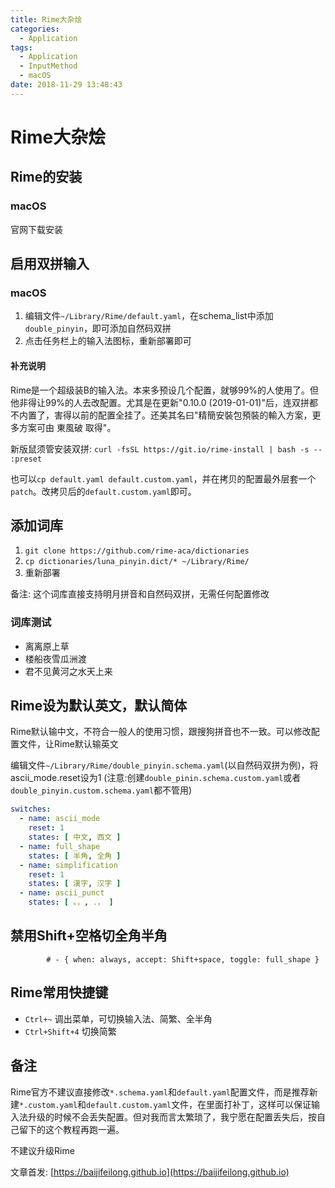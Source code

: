 ```yaml
---
title: Rime大杂烩
categories:
  - Application
tags:
  - Application
  - InputMethod
  - macOS
date: 2018-11-29 13:48:43
---
```


# Rime大杂烩

## Rime的安装

### macOS

官网下载安装

## 启用双拼输入

### macOS

1. 编辑文件`~/Library/Rime/default.yaml`，在schema_list中添加`double_pinyin`，即可添加自然码双拼
2. 点击任务栏上的输入法图标，重新部署即可

#### 补充说明

Rime是一个超级装B的输入法。本来多预设几个配置，就够99%的人使用了。但他非得让99%的人去改配置。尤其是在更新"0.10.0 (2019-01-01)"后，连双拼都不内置了，害得以前的配置全挂了。还美其名曰"精簡安裝包預裝的輸入方案，更多方案可由 東風破 取得"。

新版鼠须管安装双拼: `curl -fsSL https://git.io/rime-install | bash -s -- :preset`

也可以`cp default.yaml default.custom.yaml`，并在拷贝的配置最外层套一个`patch`。改拷贝后的`default.custom.yaml`即可。

<!--more-->

## 添加词库

1. `git clone https://github.com/rime-aca/dictionaries`
2. `cp dictionaries/luna_pinyin.dict/* ~/Library/Rime/`
3. 重新部署

备注: 这个词库直接支持明月拼音和自然码双拼，无需任何配置修改

### 词库测试

- 离离原上草
- 楼船夜雪瓜洲渡
- 君不见黄河之水天上来

## Rime设为默认英文，默认简体

Rime默认输中文，不符合一般人的使用习惯，跟搜狗拼音也不一致。可以修改配置文件，让Rime默认输英文

编辑文件`~/Library/Rime/double_pinyin.schema.yaml`(以自然码双拼为例)，将ascii_mode.reset设为1 (注意:创建`double_pinin.schema.custom.yaml`或者`double_pinyin.custom.schema.yaml`都不管用)

```yaml
switches:
  - name: ascii_mode
    reset: 1
    states: [ 中文, 西文 ]
  - name: full_shape
    states: [ 半角, 全角 ]
  - name: simplification
    reset: 1
    states: [ 漢字, 汉字 ]
  - name: ascii_punct
    states: [ 。，, ．， ]
```

## 禁用Shift+空格切全角半角

```
        # - { when: always, accept: Shift+space, toggle: full_shape }
```

## Rime常用快捷键

- `Ctrl+~` 调出菜单，可切换输入法、简繁、全半角
- `Ctrl+Shift+4` 切换简繁

## 备注

Rime官方不建议直接修改`*.schema.yaml`和`default.yaml`配置文件，而是推荐新建`*.custom.yaml`和`default.custom.yaml`文件，在里面打补丁，这样可以保证输入法升级的时候不会丢失配置。但对我而言太繁琐了，我宁愿在配置丢失后，按自己留下的这个教程再跑一遍。

不建议升级Rime

文章首发: [https://baijifeilong.github.io](https://baijifeilong.github.io)
